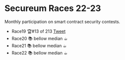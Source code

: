 # Secureum Races 22-23

Monthly participation on smart contract security contests.

- Race19 🏆#13 of 213 [Tweet](https://twitter.com/danielles0xG/status/1675958011326545922/photo/1)
- Race20 📚  bellow median ☕︎
- Race21 📚  bellow median ☕︎
- Race22 📚 bellow median ☕︎